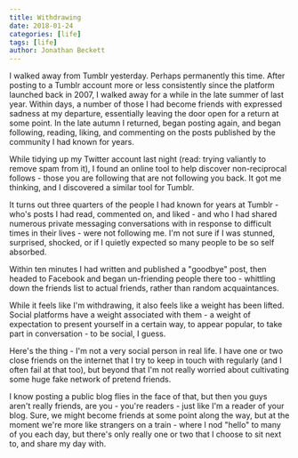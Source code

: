 ```yaml
---
title: Withdrawing
date: 2018-01-24
categories: [life]
tags: [life]
author: Jonathan Beckett
---
```


I walked away from Tumblr yesterday. Perhaps permanently this time. After posting to a Tumblr account more or less consistently since the platform launched back in 2007, I walked away for a while in the late summer of last year. Within days, a number of those I had become friends with expressed sadness at my departure, essentially leaving the door open for a return at some point. In the late autumn I returned, began posting again, and began following, reading, liking, and commenting on the posts published by the community I had known for years.

While tidying up my Twitter account last night (read: trying valiantly to remove spam from it), I found an online tool to help discover non-reciprocal follows - those you are following that are not following you back. It got me thinking, and I discovered a similar tool for Tumblr.

It turns out three quarters of the people I had known for years at Tumblr - who's posts I had read, commented on, and liked - and who I had shared numerous private messaging conversations with in response to difficult times in their lives - were not following me. I'm not sure if I was stunned, surprised, shocked, or if I quietly expected so many people to be so self absorbed.

Within ten minutes I had written and published a "goodbye" post, then headed to Facebook and began un-friending people there too - whittling down the friends list to actual friends, rather than random acquaintances.

While it feels like I'm withdrawing, it also feels like a weight has been lifted. Social platforms have a weight associated with them - a weight of expectation to present yourself in a certain way, to appear popular, to take part in conversation - to be social, I guess.

Here's the thing - I'm not a very social person in real life. I have one or two close friends on the internet that I try to keep in touch with regularly (and I often fail at that too), but beyond that I'm not really worried about cultivating some huge fake network of pretend friends.

I know posting a public blog flies in the face of that, but then you guys aren't really friends, are you - you're readers - just like I'm a reader of your blog. Sure, we might become friends at some point along the way, but at the moment we're more like strangers on a train - where I nod "hello" to many of you each day, but there's only really one or two that I choose to sit next to, and share my day with.